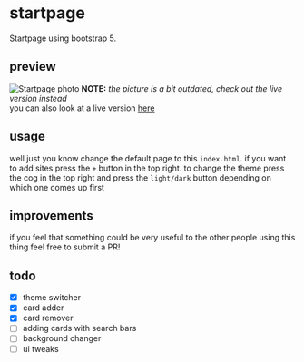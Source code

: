 # startpage
Startpage using bootstrap 5.
## preview
![Startpage photo](http://i.imgur.com/5l244Xj.png)
**NOTE:** *the picture is a bit outdated, check out the live version instead*<br>
you can also look at a live version [here](https://mickethespike.github.io/startpage/)
## usage
well just you know change the default page to this `index.html`. if you want to add sites press the `+` button in the top right.
to change the theme press the cog in the top right and press the `light/dark` button depending on which one comes up first
## improvements
if you feel that something could be very useful to the other people using this thing feel free to submit a PR!

## todo
- [x] theme switcher
- [x] card adder
- [x] card remover
- [ ] adding cards with search bars
- [ ] background changer
- [ ] ui tweaks
